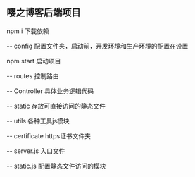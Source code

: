 ## 嘤之博客后端项目

npm i 下载依赖

-- config
  配置文件夹，启动前，开发环境和生产环境的配置在设置

npm start 启动项目

-- routes
  控制路由

-- Controller
  具体业务逻辑代码

-- static
  存放可直接访问的静态文件

-- utils
  各种工具js模块

-- certificate
  https证书文件夹

-- server.js
  入口文件

-- static.js
  配置静态文件访问的模块

